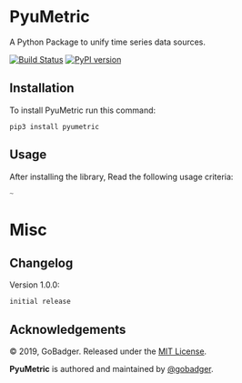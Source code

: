 PyuMetric
=========

A Python Package to unify time series data sources.

[![Build Status](https://travis-ci.org/gobadger/pyumetric.svg?branch=master)](https://travis-ci.org/gobadger/pyumetric)
[![PyPI version](https://badge.fury.io/py/pyumetric.svg)](https://badge.fury.io/py/pyumetric)

Installation
------------
To install PyuMetric run this command:
```
pip3 install pyumetric
```

Usage
-----
After installing the library, Read the following usage criteria:

```python
~
```

Misc
====

Changelog
---------
Version 1.0.0:
```
initial release
```

Acknowledgements
----------------

© 2019, GoBadger. Released under the [MIT License](http://www.opensource.org/licenses/mit-license.php).

**PyuMetric** is authored and maintained by [@gobadger](http://github.com/gobadger).
